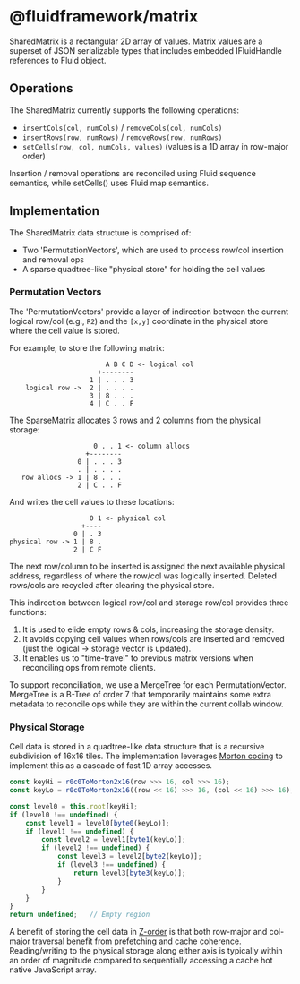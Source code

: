 # @fluidframework/matrix

SharedMatrix is a rectangular 2D array of values.  Matrix values are a superset of JSON serializable types that includes embedded IFluidHandle references to Fluid object.

## Operations

The SharedMatrix currently supports the following operations:

* `insertCols(col, numCols)` / `removeCols(col, numCols)`
* `insertRows(row, numRows)` / `removeRows(row, numRows)`
* `setCells(row, col, numCols, values)` (values is a 1D array in row-major order)

Insertion / removal operations are reconciled using Fluid sequence semantics, while setCells() uses Fluid map semantics.

## Implementation

The SharedMatrix data structure is comprised of:

* Two 'PermutationVectors', which are used to process row/col insertion and removal ops
* A sparse quadtree-like "physical store" for holding the cell values

### Permutation Vectors

The 'PermutationVectors' provide a layer of indirection between the current logical row/col (e.g., `R2`) and the `[x,y]`
coordinate in the physical store where the cell value is stored.

For example, to store the following matrix:

```
                        A B C D <- logical col
                      +--------
                    1 | . . . 3
    logical row ->  2 | . . . .
                    3 | 8 . . .
                    4 | C . . F
```

The SparseMatrix allocates 3 rows and 2 columns from the physical storage:

```
                     0 . . 1 <- column allocs
                   +--------
                 0 | . . . 3
                 . | . . . .
   row allocs -> 1 | 8 . . .
                 2 | C . . F
```

And writes the cell values to these locations:

```
                    0 1 <- physical col
                  +----
                0 | . 3
physical row -> 1 | 8 .
                2 | C F
```

The next row/column to be inserted is assigned the next available physical address, regardless of
where the row/col was logically inserted.  Deleted rows/cols are recycled after clearing the physical store.

This indirection between logical row/col and storage row/col provides three functions:

1. It is used to elide empty rows & cols, increasing the storage density.
2. It avoids copying cell values when rows/cols are inserted and removed (just the logical -> storage vector is
   updated).
3. It enables us to "time-travel" to previous matrix versions when reconciling ops from remote clients.

To support reconciliation, we use a MergeTree for each PermutationVector.  MergeTree is a B-Tree of order 7 that
temporarily maintains some extra metadata to reconcile ops while they are within the current collab window.

### Physical Storage

Cell data is stored in a quadtree-like data structure that is a recursive subdivision of 16x16 tiles.  The
implementation leverages [Morton coding](https://en.wikipedia.org/wiki/Z-order_curve) to implement this as a cascade of
fast 1D array accesses.

```ts
const keyHi = r0c0ToMorton2x16(row >>> 16, col >>> 16);
const keyLo = r0c0ToMorton2x16((row << 16) >>> 16, (col << 16) >>> 16);

const level0 = this.root[keyHi];
if (level0 !== undefined) {
    const level1 = level0[byte0(keyLo)];
    if (level1 !== undefined) {
        const level2 = level1[byte1(keyLo)];
        if (level2 !== undefined) {
            const level3 = level2[byte2(keyLo)];
            if (level3 !== undefined) {
                return level3[byte3(keyLo)];
            }
        }
    }
}
return undefined;   // Empty region
```

A benefit of storing the cell data in [Z-order](https://en.wikipedia.org/wiki/Z-order_curve) is that both row-major and
col-major traversal benefit from prefetching and cache coherence.  Reading/writing to the physical storage along either
axis is typically within an order of magnitude compared to sequentially accessing a cache hot native JavaScript array.
